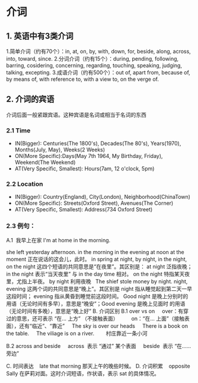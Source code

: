 # 介词

## 1. 英语中有3类介词
1.简单介词（约有70个）：in, at, on, by, with, down, for, beside, along, across, into, toward, since.
2.分词介词（约有15个）：during, pending, following, barring, cosidering, concerning, regarding, touching, speaking, judging, talking, excepting.
3.成语介词（约有500个）：out of, apart from, because of, by means of, with reference to, with a view to, on the verge of.

## 2. 介词的宾语
介词后面一般紧跟宾语。这种宾语是名词或相当于名词的东西

### 2.1 Time
- IN(Bigger): Centuries(The 1800's), Decades(The 80's), Years(1970), Months(July, May), Weeks(2 Weeks)
- ON(More Specific):Days(May 7th 1964, My Birthday, Friday), Weekend(The Weekend)
- AT(Very Specific, Smallest): Hours(7am, 12 o'clock, 5pm) 

### 2.2 Location

- IN(Bigger): Country(England), City(London), Neighborhood(ChinaTown)
- ON(More Specific): Streets(Oxford Street), Avenues(The Corner)
- AT(Very Specific, Smallest): Address(734 Oxford Street)

### 2.3 例句：
A.1  我早上在家
I'm at home in the morning.

she left yesterday afternoon.
in the morning
in the evening
at noon
at the moment 正在说话的这会儿，此时。
in spring
at night, by night, in the night, on the night
这四个短语的共同意思是“在夜里”。其区别是：
at night 泛指夜晚；
in the night 表示“当天夜里” 与 in the day time 相对。
on the night 特指某天夜里，尤指上半夜。
by night 利用夜晚   The shief stole money by night.
night, evening
这两个词的共同意思是“晚上”。其区别是 night 指从睡觉起到第二天一早这段时间；
evening 指从黄昏到睡觉前这段时间。
Good night 是晚上分别时的用语（无论时间有多早），意思是“晚安”；Good evening 是晚上见面时
的用语（无论时间有多晚），意思是“晚上好”
B. 介词区别
B.1 over vs on
    over：有穿过的意思，还可表示 “在... 上方” （不接触表面）
        on：“在... 上面”（接触表面），还有“临近”、“靠近”
    The sky is over our heads
    There is a book on the table.
    The viliage is on a river.        村庄靠近一条小河
    

B.2 across and beside
    across  表示 “通过” 某个表面
    beside  表示 “在......旁边”


C. 时间表达
   late that morning 那天上午的晚些时候。
D. 介词积累
   opposite Sally 在萨莉对面。这时介词短语，作状语，表示 sat 的具体情况。
